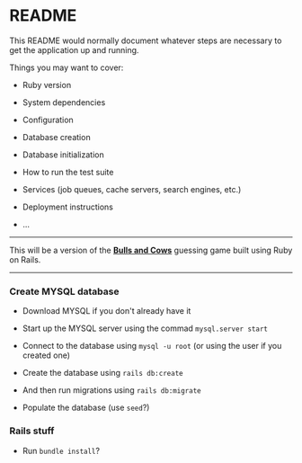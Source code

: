 # README

This README would normally document whatever steps are necessary to get the
application up and running.

Things you may want to cover:

* Ruby version

* System dependencies

* Configuration

* Database creation

* Database initialization

* How to run the test suite

* Services (job queues, cache servers, search engines, etc.)

* Deployment instructions

* ...

---

This will be a version of the **[Bulls and Cows](https://en.wikipedia.org/wiki/Bulls_and_Cows)** guessing game built using Ruby on Rails.

---

### Create MYSQL database
* Download MYSQL if you don't already have it
* Start up the MYSQL server using the commad `mysql.server start`
* Connect to the database using `mysql -u root` (or using the user if you created one)
* Create the database using `rails db:create`
* And then run migrations using `rails db:migrate`

* Populate the database (use `seed`?)

### Rails stuff
* Run `bundle install`?